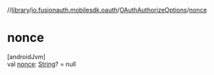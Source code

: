 //[library](../../../index.md)/[io.fusionauth.mobilesdk.oauth](../index.md)/[OAuthAuthorizeOptions](index.md)/[nonce](nonce.md)

# nonce

[androidJvm]\
val [nonce](nonce.md): [String](https://kotlinlang.org/api/latest/jvm/stdlib/kotlin/-string/index.html)? = null
